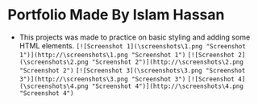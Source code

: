 # Portfolio Made By Islam Hassan
- This projects was made to practice on basic styling and adding some HTML elements.
`[![Screenshot 1](\screenshots\1.png "Screenshot 1")](http://\screenshots\1.png "Screenshot 1")`
`[![Screenshot 2](\screenshots\2.png "Screenshot 2")](http://\screenshots\2.png "Screenshot 2")`
`[![Screenshot 3](\screenshots\3.png "Screenshot 3")](http://\screenshots\3.png "Screenshot 3")`
`[![Screenshot 4](\screenshots\4.png "Screenshot 4")](http://\screenshots\4.png "Screenshot 4")`
